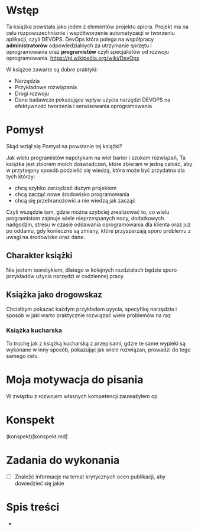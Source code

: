 # Wstęp
Ta książka powstała jako jeden z elementów projektu apicra.
Projekt ma na celu rozpowszechnianie i współtworzenie automatyzacji w tworzeniu aplikacji, czyli DEVOPS.
DevOps która polega na współpracy **administratorów** odpowiedzialnych za utrzymanie sprzętu i oprogramowania
 oraz **programistów** czyli specjalistów od rozwoju oprogramowania.
https://pl.wikipedia.org/wiki/DevOps

W książce zawarte są dobre praktyki:
+ Narzędzia
+ Przykładowe rozwiązania
+ Drogi rozwoju
+ Dane badawcze pokazujące wpływ użycia narzędzi DEVOPS na efektywność tworzenia i serwisowania oprogramowania




# Pomysł 
Skąd wziął się Pomysł na powstanie tej książki?

Jak wielu programistów napotykam na wiel barier i szukam rozwiązań,
Ta książka jest zbiorem moich doświadczeń, które zbieram w jedną całość, aby 
w przytsępny sposób podzielić się wiedzą, która może być przydatna dla tych którzy:
+ chcą szybko zarządzać dużym projektem
+ chcą zacząć nowe środowisko programowania
+ chcą się przebranożowić a nie wiedzą jak zacząć

Czyli wszędzie tam, gdzie można szybciej zrealizować to, co wielu programistom zajmuje wiele 
 nieprzespanych nocy, dodatkowych nadgodzin, stresu w czasie oddawania oprogramowania dla klienta oraz już po oddaniu, 
 gdy konieczne są zmiany, które przysparzają sporo problemu z uwagi na środowisko oraz dane. 

## Charakter książki

Nie jestem teoretykiem, dlatego w kolejnych rozdziałach będzie sporo przykładów użycia narzędzi w codziennej pracy.
 

## Książka jako drogowskaz
Chciałbym pokazać każdym przykładem uyycia, specyfikę narzędzia i sposób w jaki warto praktycznie rozwiązać wiele problemów na raz

### Książka kucharska
To trochę jak z książką kucharską z przepisami, gdzie te same wypieki są wykonane w inny sposób, 
pokazując jak wiele rozwiązan, prowadzi do tego samego celu.


# Moja motywacja do pisania
W związku z rozwojem własnych kompetencji zauważyłem op

# Konspekt
(konspekt)[konspekt.md]

# Zadania do wykonania

- [ ] Znaleźć informacje na temat krytycznych ocen publikacji, aby dowiedzieć się jakie   

# Spis treści

+
